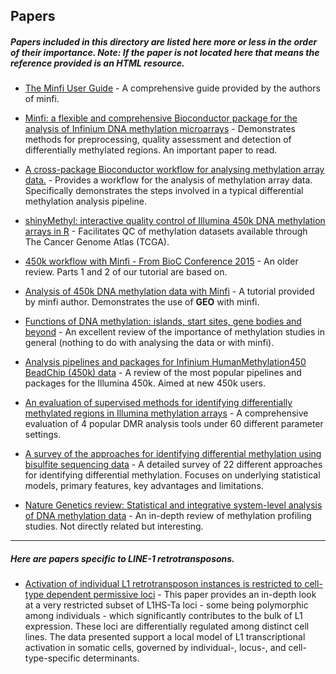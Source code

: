 ## Papers

##### Papers included in this directory are listed here more or less in the order of their importance. Note: If the paper is not located here that means the reference provided is an HTML resource.

* [The Minfi User Guide](https://bioconductor.org/packages/release/bioc/vignettes/minfi/inst/doc/minfi.html) - 
A comprehensive guide provided by the authors of minfi. 

* [Minfi: a flexible and comprehensive Bioconductor package for the analysis of Infinium DNA methylation microarrays](https://www.ncbi.nlm.nih.gov/pmc/articles/PMC4016708/) - Demonstrates methods for preprocessing, quality assessment and detection of differentially methylated regions. An important paper to read. 

* [ A cross-package Bioconductor workflow for analysing methylation array data.](https://www.ncbi.nlm.nih.gov/pmc/articles/PMC4916993/) - Provides a workflow for the analysis of methylation array data. Specifically demonstrates the steps involved in a typical differential methylation analysis pipeline. 

* [shinyMethyl: interactive quality control of Illumina 450k DNA methylation arrays in R](https://www.ncbi.nlm.nih.gov/pmc/articles/PMC4176427/) - Facilitates QC of methylation datasets available through The Cancer Genome Atlas (TCGA).

* [450k workflow with Minfi - From BioC Conference 2015](https://www.bioconductor.org/help/course-materials/2015/BioC2015/methylation450k.html) - An older review. Parts 1 and 2 of our tutorial are based on. 

* [Analysis of 450k DNA methylation data with Minfi](https://kasperdanielhansen.github.io/genbioconductor/html/minfi.html) - A tutorial provided by minfi author. Demonstrates the use of **GEO** with minfi. 

* [Functions of DNA methylation: islands, start sites, gene bodies and beyond](https://www.researchgate.net/publication/225068812_Functions_of_DNA_methylation_Islands_start_sites_gene_bodies_and_beyond) - An excellent review of the importance of methylation studies in general (nothing to do with analysing the data or with minfi). 

* [Analysis pipelines and packages for Infinium HumanMethylation450 BeadChip (450k) data](http://www.sciencedirect.com/science/article/pii/S1046202314002692) - A review of the most popular pipelines and packages for the Illumina 450k. Aimed at new 450k users.

* [An evaluation of supervised methods for identifying differentially methylated regions in Illumina methylation arrays](https://academic.oup.com/bib/advance-article/doi/10.1093/bib/bby085/5096828) - A comprehensive evaluation of 4 popular DMR analysis tools under 60 different parameter settings.

* [A survey of the approaches for identifying differential methylation using bisulfite sequencing data](http://www.cs.wayne.edu/tinnguyen/papers/MethylationReview.pdf) - A detailed survey of 22 different approaches for identifying differential methylation. Focuses on underlying statistical models, primary features, key advantages and limitations.

* [Nature Genetics review: Statistical and integrative system-level analysis of DNA methylation data](https://www.nature.com/articles/nrg.2017.86) - An in-depth review of methylation profiling studies. Not directly related but interesting.

------
##### Here are papers specific to LINE-1 retrotransposons.

* [Activation of individual L1 retrotransposon instances is restricted to cell-type dependent permissive loci](https://elifesciences.org/articles/13926) - This paper provides an in-depth look at a very restricted subset of L1HS-Ta loci - some being polymorphic among individuals - which significantly contributes to the bulk of L1 expression. These loci are differentially regulated among distinct cell lines. The data presented support a local model of L1 transcriptional activation in somatic cells, governed by individual-, locus-, and cell-type-specific determinants.
